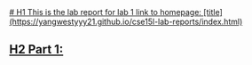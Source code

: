 <a href="https://www.google.com/url?sa=i&url=https%3A%2F%2Fwww.bbc.com%2Fnews%2Fscience-environment-49744435&psig=AOvVaw3NMyfPu3BnXOQcGTuav6Sq&ust=1642131165138000&source=images&cd=vfe&ved=0CAsQjRxqFwoTCJjt0bjlrfUCFQAAAAAdAAAAABAD">
# H1 This is the lab report for lab 1
  link to homepage: [title](https://yangwestyyy21.github.io/cse15l-lab-reports/index.html)
  
## H2 Part 1:
  
